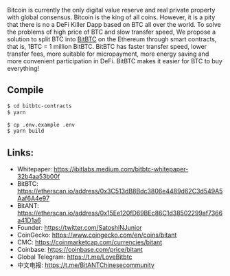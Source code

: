 Bitcoin is currently the only digital value reserve and real private property with global consensus. Bitcoin is the king of all coins. However, it is a pity that there is no a DeFi Killer Dapp based on BTC all over the world. To solve the problems of high price of BTC and slow transfer speed, We propose a solution to split BTC into [BitBTC](https://github.com/iBitLabs/bitbtc-contracts) on the Ethereum through smart contracts, that is, 1BTC = 1 million BitBTC. BitBTC has faster transfer speed, lower transfer fees, more suitable for micropayment, more energy saving and more convenient participation in DeFi. BitBTC makes it easier for BTC to buy everything!

## Compile

```sh
$ cd bitbtc-contracts
$ yarn

$ cp .env.example .env
$ yarn build
```

## Links:

- Whitepaper: https://ibitlabs.medium.com/bitbtc-whitepaper-32b4aa53b00f
- BitBTC: https://etherscan.io/address/0x3C513dB8Bdc3806e4489d62C3d549A5Aaf6A4e97
- BitANT: https://etherscan.io/address/0x15Ee120fD69BEc86C1d38502299af7366a41D1a6
- Founder: https://twitter.com/SatoshiNJunior
- CoinGecko: https://www.coingecko.com/en/coins/bitant
- CMC: https://coinmarketcap.com/currencies/bitant
- Coinbase: https://coinbase.com/price/bitant
- Global Telegram: https://t.me/LoveBitbtc
- 中文电报: https://t.me/BitANTChinesecommunity
